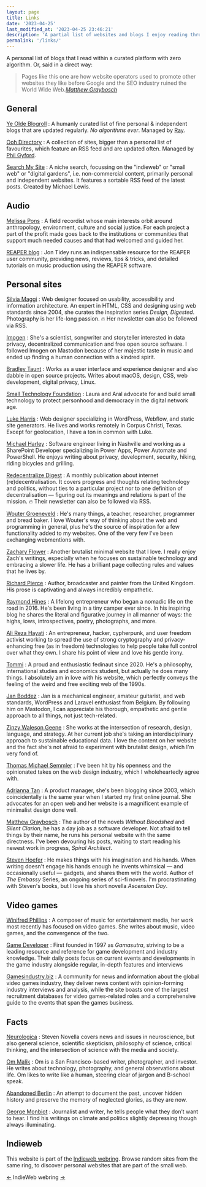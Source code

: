 ```yaml
---
layout: page
title: Links
date: '2023-04-25'
last_modified_at: '2023-04-25 23:46:21'
description: 'A partial list of websites and blogs I enjoy reading through RSS feeds.'
permalink: '/links/'
---
```

A personal list of blogs that I read within a curated platform with zero algorithm. Or, said in a direct way:

> Pages like this one are how website operators used to promote other websites they like before Google and the SEO industry ruined the World Wide Web.<cite>[Matthew Graybosch](https://starbreaker.org/links/)</cite>

## General

[Ye Olde Blogroll](https://blogroll.org/)
: A humanly curated list of fine personal & independent blogs that are updated regularly. _No algorithms ever_. Managed by [Ray](https://alongtheray.com/).

[Ooh Directory](https://ooh.directory/)
: A collection of sites, bigger than a personal list of favourites, which feature an RSS feed and are updated often. Managed by [Phil Gyford](https://www.gyford.com/).

[Search My Site](https://searchmysite.net/)
: A niche search, focussing on the "indieweb" or "small web" or "digital gardens", i.e. non-commercial content, primarily personal and independent websites. It features a sortable RSS feed of the latest posts. Created by Michael Lewis.

## Audio

[Melissa Pons](https://melissapons.com/)
: A field recordist whose main interests orbit around anthropology, environment, culture and social justice. For each project a part of the profit made goes back to the institutions or communities that support much needed causes and that had welcomed and guided her.

[REAPER blog](https://reaperblog.net/)
: Jon Tidey runs an indispensable resource for the REAPER user community, providing news, reviews, tips & tricks, and detailed tutorials on music production using the REAPER software.

## Personal sites

[Silvia Maggi](https://silviamaggidesign.com)
: Web designer focused on usability, accessibility and information architecture. An expert in HTML, CSS and designing using web standards since 2004, she curates the inspiration series _Design, Digested_. Photography is her life-long passion. 🔥 Her newsletter can also be followed via RSS. 

[Imogen](https://write.as/imgn/)
: She's a scientist, songwriter and storyteller interested in data privacy, decentralized communication and free open source software. I followed Imogen on Mastodon because of her majestic taste in music and ended up finding a human connection with a kindred spirit.

[Bradley Taunt](https://tdarb.org/)
: Works as a user interface and experience designer and also dabble in open source projects. Writes about macOS, design, CSS, web development, digital privacy, Linux.

[Small Technology Foundation](https://small-tech.org/news/)
: Laura and Aral advocate for and build small technology to protect personhood and democracy in the digital network age.

[Luke Harris](https://www.lkhrs.com)
: Web designer specializing in WordPress, Webflow, and static site generators. He lives and works remotely in Corpus Christi, Texas. Except for geolocation, I have a ton in common with Luke.

[Michael Harley](https://obsolete29.com/)
: Software engineer living in Nashville and working as a SharePoint Developer specializing in Power Apps, Power Automate and PowerShell. He enjoys writing about privacy, development, security, hiking, riding bicycles and grilling.

[Redecentralize Digest](https://redecentralize.org/redigest/)
: A monthly publication about internet (re)decentralisation. It covers progress and thoughts relating technology and politics, without ties to a particular project nor to one definition of decentralisation — figuring out its meanings and relations is part of the mission. 🔥 Their newsletter can also be followed via RSS.

[Wouter Groeneveld](https://brainbaking.com/)
: He's many things, a teacher, researcher, programmer and bread baker. I love Wouter's way of thinking about the web and programming in general, plus he's the source of inspiration for a few functionality added to my websites. One of the very few I've been exchanging webmentions with.

[Zachary Flower](http://flower.codes/)
: Another brutalist minimal website that I love. I really enjoy Zach's writings, especially when he focuses on sustainable technology and embracing a slower life. He has a brilliant page collecting rules and values that he lives by.

[Richard Pierce](https://tettig.com/)
: Author, broadcaster and painter from the United Kingdom. His prose is captivating and always incredibly empathetic.

[Raymond Hines](https://alongtheray.com)
: A lifelong entrepreneur who began a nomadic life on the road in 2016. He's been living in a tiny camper ever since. In his inspiring blog he shares the literal and figurative journey in all manner of ways: the highs, lows, introspectives, poetry, photographs, and more.

[Ali Reza Hayati](https://alirezahayati.com/)
: An entrepreneur, hacker, cypherpunk, and user freedom activist working to spread the use of strong cryptography and privacy-enhancing free (as in freedom) technologies to help people take full control over what they own. I share his point of view and love his gentle irony.

[Tommi](https://tommi.space/zibenglish)
: A proud and enthusiastic fedinaut since 2020. He's a philosophy, international studies and economics student, but actually he does many things. I absolutely am in love with his website, which perfectly conveys the feeling of the weird and free exciting web of the 1990s.

[Jan Boddez](https://jan.boddez.net/)
: Jan is a mechanical engineer, amateur guitarist, and web standards, WordPress and Laravel enthusiast from Belgium. By following him on Mastodon, I can appreciate his thorough, empathetic and gentle approach to all things, not just tech-related.

[Zinzy Waleson Geene](https://www.zinzy.website)
: She works at the intersection of research, design, language, and strategy. At her current job she's taking an interdisciplinary approach to sustainable educational data. I love the content on her website and the fact she's not afraid to experiment with brutalist design, which I'm very fond of.

[Thomas Michael Semmler](https://helloyes.dev/)
: I've been hit by his openness and the opinionated takes on the web design industry, which I wholeheartedly agree with.

[Adrianna Tan](https://popagandhi.com)
: A product manager, she's been blogging since 2003, which coincidentally is the same year when I started my first online journal. She advocates for an open web and her website is a magnificent example of minimalist design done well.

[Matthew Graybosch](https://starbreaker.org/)
: The author of the novels _Without Bloodshed_ and _Silent Clarion_, he has a day job as a software developer. Not afraid to tell things by their name, he runs his personal website with the same directness. I've been devouring his posts, waiting to start reading his newest work in progress, _Spiral Architect_.

[Steven Hoefer](https://readsteven.com)
: He makes things with his imagination and his hands. When writing doesn't engage his hands enough he invents whimsical — and occasionally useful — gadgets, and shares them with the world. Author of _The Embassy_ Series, an ongoing series of sci-fi novels. I'm procrastinating with Steven's books, but I love his short novella _Ascension Day_.

## Video games

[Winifred Phillips](https://winifredphillips.wpcomstaging.com/)
: A composer of music for entertainment media, her work most recently has focused on video games. She writes about music, video games, and the convergence of the two.

[Game Developer](https://www.gamedeveloper.com/blogs)
: First founded in 1997 as _Gamasutra_, striving to be a leading resource and reference for game development and industry knowledge. Their daily posts focus on current events and developments in the game industry alongside regular, in-depth features and interviews

[Gamesindustry.biz](https://www.gamesindustry.biz/)
: A community for news and information about the global video games industry, they deliver news content with opinion-forming industry interviews and analysis, while the site boasts one of the largest recruitment databases for video games-related roles and a comprehensive guide to the events that span the games business.

## Facts

[Neurologica](https://theness.com/neurologicablog)
: Steven Novella covers news and issues in neuroscience, but also general science, scientific skepticism, philosophy of science, critical thinking, and the intersection of science with the media and society.

[Om Malik](https://om.co/)
: Om is a San Francisco-based writer, photographer, and investor. He writes about technology, photography, and general observations about life. Om likes to write like a human, steering clear of jargon and B-school speak.

[Abandoned Berlin](https://www.abandonedberlin.com)
: An attempt to document the past, uncover hidden history and preserve the memory of neglected glories, as they are now.

[George Monbiot](https://www.monbiot.com/)
: Journalist and writer, he tells people what they don’t want to hear. I find his writings on climate and politics slightly depressing though always illuminating.

## Indieweb

This website is part of the [Indieweb webring](https://indieweb.org/indiewebring). Browse random sites from the same ring, to discover personal websites that are part of the small web.

<a href="https://xn--sr8hvo.ws/%F0%9F%8E%BC%F0%9F%8D%B3%F0%9F%8C%B9/previous">←</a>&nbsp;IndieWeb webring&nbsp;<a href="https://xn--sr8hvo.ws/%F0%9F%8E%BC%F0%9F%8D%B3%F0%9F%8C%B9/next">→</a>
